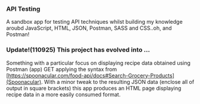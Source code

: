 ### API Testing

A sandbox app for testing API techniques whilst building my knowledge aroubd JavaScript, HTML, JSON, Postman, SASS and CSS..oh, and Postman!

### Update!(110925) This project has evolved into ...

Something with a particular focus on displaying recipe data obtained using Postman (app) GET applying the syntax from [https://spoonacular.com/food-api/docs#Search-Grocery-Products](Spoonacular).  With a minor tweak to the resulting JSON data (enclose all of output in square brackets) this app produces an HTML page displaying recipe data in a more easily consumed format.

